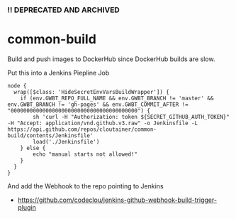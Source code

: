 ### :bangbang: DEPRECATED AND ARCHIVED

# common-build

Build and push images to DockerHub since DockerHub builds are slow.

Put this into a Jenkins Piepline Job

```
node {
  wrap([$class: 'HideSecretEnvVarsBuildWrapper']) {
    if (env.GWBT_REPO_FULL_NAME && env.GWBT_BRANCH != 'master' && env.GWBT_BRANCH != 'gh-pages' && env.GWBT_COMMIT_AFTER != "0000000000000000000000000000000000000000") {
        sh 'curl -H "Authorization: token ${SECRET_GITHUB_AUTH_TOKEN}" -H "Accept: application/vnd.github.v3.raw" -o Jenkinsfile -L https://api.github.com/repos/cloutainer/common-build/contents/Jenkinsfile'
        load('./Jenkinsfile')
    } else {
        echo "manual starts not allowed!"
    }
  }
}
```
 
And add the Webhook to the repo pointing to Jenkins

 * https://github.com/codeclou/jenkins-github-webhook-build-trigger-plugin
